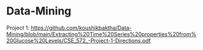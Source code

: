 # Data-Mining

Project 1:
https://github.com/koushikbaktha/Data-Mining/blob/main/Extracting%20Time%20Series%20properties%20from%20Glucose%20Levels/CSE_572_-Project-1-Directions.pdf

